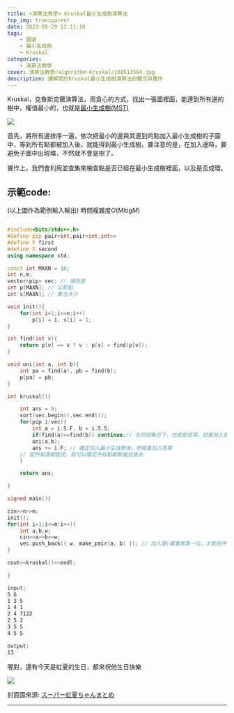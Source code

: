 ```yaml
---
title: <演算法教學> Kruskal最小生成樹演算法
top_img: transparent
date: 2023-05-29 12:11:10
tags:
    - 圖論
    - 最小生成樹
    - Kruskal
categories:
    - 演算法教學
cover: 演算法教學/algorithm-Kruskal/108513584.jpg
description: 講解關於Kruskal最小生成樹演算法的概念與實作
---
```


Kruskal，克魯斯克爾演算法，用貪心的方式，找出一張圖裡面，能連到所有邊的樹中，權值最小的，也就是[最小生成樹(MST)](https://zh.wikipedia.org/zh-tw/%E6%9C%80%E5%B0%8F%E7%94%9F%E6%88%90%E6%A0%91)

![](/演算法教學/algorithm-Kruskal/MST.PNG)

首先，將所有邊排序一遍，依次把最小的邊與其連到的點加入最小生成樹的子圖中，等到所有點都被加入後，就能得到最小生成樹。要注意的是，在加入邊時，要避免子圖中出現環，不然就不會是樹了。

實作上，我們會利用並查集來檢查點是否已經在最小生成樹裡面，以及是否成環。

## 示範code:
(以上圖作為範例輸入輸出)
時間複雜度$O(MlogM)$
```c++

#include<bits/stdc++.h>
#define pip pair<int,pair<int,int>>
#define F first
#define S second
using namespace std;

const int MAXN = 10;
int n,m;
vector<pip> vec; // 儲存邊
int p[MAXN]; // 父節點
int s[MAXN]; // 集合大小

void init(){
	for(int i=1;i<=n;i++)
		p[i] = i, s[i] = 1;
}

int find(int v){
	return p[v] == v ? v : p[v] = find(p[v]);
}

void uni(int a, int b){
	int pa = find(a), pb = find(b);
	p[pa] = pb;
}

int kruskal(){

	int ans = 0;
	sort(vec.begin(),vec.end());
	for(pip i:vec){
		int a = i.S.F, b = i.S.S;
		if(find(a)==find(b)) continue;// 在同個集合下，也就是成環，試著加入重複點
		uni(a,b);
		ans += i.F; // 確定加入最小生成樹後，把權重加入答案
	// 當所有邊都跑完，就可以確定所有點都都被加進去
	}

	return ans;

}

signed main(){

cin>>n>>m;
init();
for(int i=1;i<=m;i++){
	int a,b,w;
	cin>>a>>b>>w;
	vec.push_back({ w, make_pair(a, b) }); // 加入邊(權重放第一位，才能排序)
}

cout<<kruskal()<<endl;

}

```
```bash
input:
5 6
1 3 5
1 4 1
2 4 7122
2 5 2
3 5 5
4 5 5
```
```bash
output:
13
```

喔對，還有今天是虹夏的生日，都來祝他生日快樂

![](/演算法教學/algorithm-Kruskal/108513584.jpg)

封面圖來源: [スーパー虹夏ちゃんまとめ](https://www.pixiv.net/artworks/108513584)

---